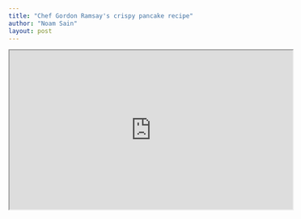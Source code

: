 ```yaml
---
title: "Chef Gordon Ramsay's crispy pancake recipe"
author: "Noam Sain"
layout: post
---
```


<iframe width="560" height="315" src="https://www.youtube.com/embed/qyL_cYxV6QA" title="Gordon Ramsay's Crispy Pancake Recipe" allowfullscreen></iframe>
